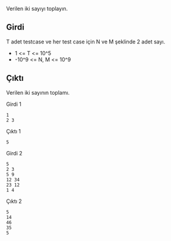 Verilen iki sayıyı toplayın.

## Girdi

T adet testcase ve her test case için N ve M şeklinde 2 adet sayı.

- 1 <= T <= 10^5 
- -10^9 <= N, M <= 10^9 

## Çıktı
Verilen iki sayının toplamı.

Girdi 1
```
1
2 3
```

Çıktı 1
```
5
```


Girdi 2
```
5
2 3 
5 9
12 34
23 12
1 4
```

Çıktı 2
```
5
14
46
35
5
```